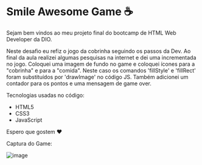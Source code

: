 # Smile Awesome Game :coffee:

Sejam bem vindos ao meu projeto final do bootcamp de HTML Web Developer da DIO.

Neste desafio eu refiz o jogo da cobrinha seguindo os passos da Dev.
Ao final da aula realizei algumas pesquisas na internet e dei uma incrementada no jogo.
Coloquei uma imagem de fundo no game e coloquei ícones para a "cobrinha" e para a "comida".
Neste caso os comandos 'fillStyle' e 'fillRect' foram substituídos por 'drawImage' no código JS.
Também adicionei um contador para os pontos e uma mensagem de game over.

Tecnologias usadas no código: 
 - HTML5
 - CSS3
 - JavaScript

Espero que gostem :heart:

Captura do Game:

![image](https://user-images.githubusercontent.com/90817440/135705853-a37082d1-4943-4375-b782-d1b0cd97ed7f.png)

